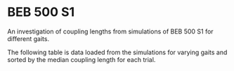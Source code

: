 BEB 500 S1
==========

An investigation of coupling lengths from simulations of BEB 500 S1 for 
different gaits.

The following table is data loaded from the simulations for varying gaits and
sorted by the median coupling length for each trial.
